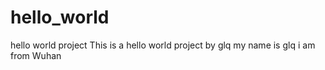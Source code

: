 # hello_world
hello world project
This is a hello world project by glq
my name is glq 
i am from Wuhan
